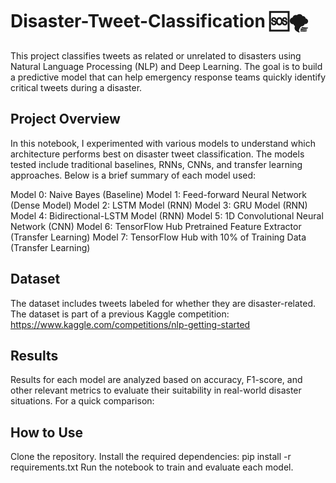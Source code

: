# Disaster-Tweet-Classification 🆘🌪️

This project classifies tweets as related or unrelated to disasters using Natural Language Processing (NLP) and Deep Learning. The goal is to build a predictive model that can help emergency response teams quickly identify critical tweets during a disaster.

## Project Overview
In this notebook, I experimented with various models to understand which architecture performs best on disaster tweet classification. The models tested include traditional baselines, RNNs, CNNs, and transfer learning approaches. Below is a brief summary of each model used:

Model 0: Naive Bayes (Baseline)
Model 1: Feed-forward Neural Network (Dense Model)
Model 2: LSTM Model (RNN)
Model 3: GRU Model (RNN)
Model 4: Bidirectional-LSTM Model (RNN)
Model 5: 1D Convolutional Neural Network (CNN)
Model 6: TensorFlow Hub Pretrained Feature Extractor (Transfer Learning)
Model 7: TensorFlow Hub with 10% of Training Data (Transfer Learning)

## Dataset
The dataset includes tweets labeled for whether they are disaster-related. The dataset is part of a previous Kaggle competition: https://www.kaggle.com/competitions/nlp-getting-started

## Results
Results for each model are analyzed based on accuracy, F1-score, and other relevant metrics to evaluate their suitability in real-world disaster situations. For a quick comparison:

## How to Use
Clone the repository.
Install the required dependencies: pip install -r requirements.txt
Run the notebook to train and evaluate each model.
